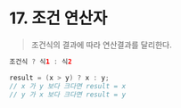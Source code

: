 # 17. 조건 연산자

> 조건식의 결과에 따라 연산결과를 달리한다.
> 

```java
조건식 ? 식1 : 식2

result = (x > y) ? x : y;
// x 가 y 보다 크다면 result = x
// y 가 x 보다 크다면 result = y
```